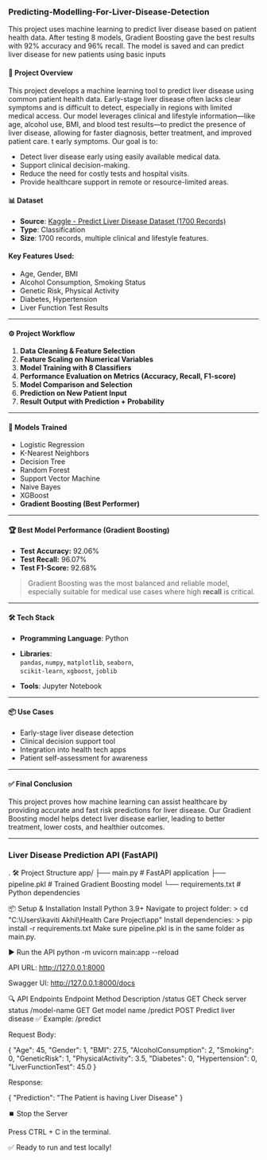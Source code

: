 ### Predicting-Modelling-For-Liver-Disease-Detection
This project uses machine learning to predict liver disease based on patient health data. After testing 8 models, Gradient Boosting gave the best results with 92% accuracy and 96% recall. The model is saved and can predict liver disease for new patients using basic inputs

#### 🚀 Project Overview

This project develops a machine learning tool to predict liver disease using common patient health data. Early-stage liver disease often lacks clear symptoms and is difficult to detect, especially in regions with limited medical access. Our model leverages clinical and lifestyle information—like age, alcohol use, BMI, and blood test results—to predict the presence of liver disease, allowing for faster diagnosis, better treatment, and improved patient care.
t early symptoms. Our goal is to:
- Detect liver disease early using easily available medical data.
- Support clinical decision-making.
- Reduce the need for costly tests and hospital visits.
- Provide healthcare support in remote or resource-limited areas.

#### 📊 Dataset

- **Source**: [Kaggle - Predict Liver Disease Dataset (1700 Records)](https://www.kaggle.com/datasets/rabieelkharoua/predict-liver-disease-1700-records-dataset/data)
- **Type**: Classification
- **Size**: 1700 records, multiple clinical and lifestyle features.

#### Key Features Used:
- Age, Gender, BMI  
- Alcohol Consumption, Smoking Status  
- Genetic Risk, Physical Activity  
- Diabetes, Hypertension  
- Liver Function Test Results  

---

#### ⚙️ Project Workflow

1. **Data Cleaning & Feature Selection**
2. **Feature Scaling on Numerical Variables**
3. **Model Training with 8 Classifiers**
4. **Performance Evaluation on Metrics (Accuracy, Recall, F1-score)**
5. **Model Comparison and Selection**
6. **Prediction on New Patient Input**
7. **Result Output with Prediction + Probability**

---

#### 🧪 Models Trained

- Logistic Regression  
- K-Nearest Neighbors  
- Decision Tree  
- Random Forest  
- Support Vector Machine  
- Naive Bayes  
- XGBoost  
- **Gradient Boosting (Best Performer)**

---

#### 🏆 Best Model Performance (Gradient Boosting)

- **Test Accuracy:** 92.06%  
- **Test Recall:** 96.07%  
- **Test F1-Score:** 92.68%  

> Gradient Boosting was the most balanced and reliable model, especially suitable for medical use cases where high **recall** is critical.

---

#### 🛠️ Tech Stack

- **Programming Language**: Python  
- **Libraries**:  
  `pandas`, `numpy`, `matplotlib`, `seaborn`,  
  `scikit-learn`, `xgboost`, `joblib`

- **Tools**: Jupyter Notebook

---

#### 📦 Use Cases

- Early-stage liver disease detection  
- Clinical decision support tool  
- Integration into health tech apps  
- Patient self-assessment for awareness

---

#### ✅ Final Conclusion

This project proves how machine learning can assist healthcare by providing accurate and fast risk predictions for liver disease. Our Gradient Boosting model helps detect liver disease earlier, leading to better treatment, lower costs, and healthier outcomes.

---
### Liver Disease Prediction API (FastAPI)
.
🛠️ Project Structure
   app/
   ├── main.py           # FastAPI application
   ├── pipeline.pkl      # Trained Gradient Boosting model
   └── requirements.txt  # Python dependencies

📦 Setup & Installation
  Install Python 3.9+
 Navigate to project folder:
    > cd "C:\Users\kaviti Akhil\Health Care Project\app"
Install dependencies:
    > pip install -r requirements.txt
Make sure pipeline.pkl is in the same folder as main.py.

▶️ Run the API
python -m uvicorn main:app --reload


API URL: http://127.0.0.1:8000

Swagger UI: http://127.0.0.1:8000/docs

🔍 API Endpoints
Endpoint	Method	Description
/status	GET	Check server status
/model-name	GET	Get model name
/predict	POST	Predict liver disease
✅ Example: /predict

Request Body:

{
  "Age": 45,
  "Gender": 1,
  "BMI": 27.5,
  "AlcoholConsumption": 2,
  "Smoking": 0,
  "GeneticRisk": 1,
  "PhysicalActivity": 3.5,
  "Diabetes": 0,
  "Hypertension": 0,
  "LiverFunctionTest": 45.0
}


Response:

{
  "Prediction": "The Patient is having Liver Disease"
}

⏹️ Stop the Server

Press CTRL + C in the terminal.

✅ Ready to run and test locally!
